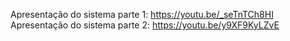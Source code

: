 Apresentação do sistema parte 1: https://youtu.be/_seTnTCh8HI  
Apresentação do sistema parte 2: https://youtu.be/y9XF9KyLZvE  
